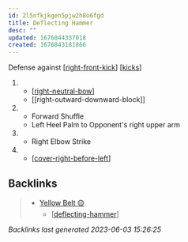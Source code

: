 ```yaml
---
id: 2l5nfkjkgen5pjw2h8o6fgd
title: Deflecting Hammer
desc: ""
updated: 1676844337018
created: 1676843181866
---
```


Defense against [[right-front-kick]]
[[kicks]]

1.  - [[right-neutral-bow]]
    - [[right-outward-downward-block]]
2.  - Forward Shuffle
    - Left Heel Palm to Opponent's right upper arm
3.  - Right Elbow Strike
4.  - [[cover-right-before-left]]

## Backlinks

> - [Yellow Belt 🟡](..\belts\1-yellow.md)
>   - [[deflecting-hammer]]

_Backlinks last generated 2023-06-03 15:26:25_

[//begin]: # "Autogenerated link references for markdown compatibility"
[right-front-kick]: ../single-techniques/right-front-kick "Right Front Kick"
[kicks]: ../web-of-knowledge/kicks "Web of Knowledge: Kicks 🦶"
[right-neutral-bow]: ../single-techniques/right-neutral-bow "Right Neutral Bow"
[cover-right-before-left]: ../single-techniques/cover-right-before-left "Cover Right before Left"
[deflecting-hammer]: deflecting-hammer "Deflecting Hammer"
[//end]: # "Autogenerated link references"

